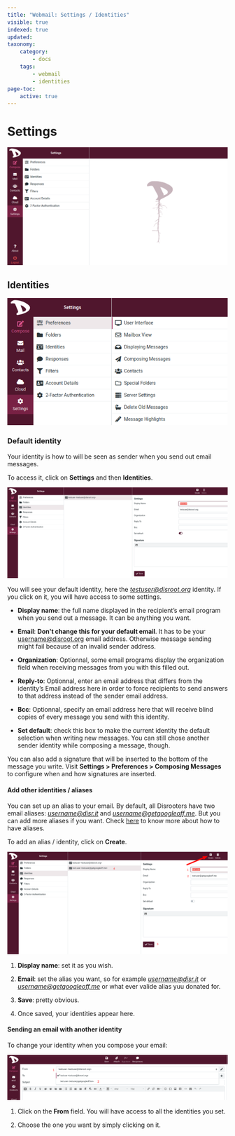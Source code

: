 ```yaml
---
title: "Webmail: Settings / Identities"
visible: true
indexed: true
updated:
taxonomy:
    category:
        - docs
    tags:
        - webmail
        - identities
page-toc:
    active: true
---
```


# Settings

![Settings](en/settings.png)

## Identities

![Preferences](en/set_preferences.png)

### Default identity
Your identity is how to will be seen as sender when you send out email messages.

To access it, click on **Settings** and then **Identities**.

![Identities](en/identities.png)

You will see your default identity, here the *testuser@disroot.org* identity.
If you click on it, you will have access to some settings.

- **Display name**: the full name displayed in the recipient’s email program when you send out a message. It can be anything you want.

- **Email**: **Don't change this for your default email**. It has to be your username@disroot.org email address. Otherwise message sending might fail because of an invalid sender address.

- **Organization**: Optionnal, some email programs display the organization field when receiving messages from you with this filled out.

- **Reply-to**: Optionnal, enter an email address that differs from the identity’s Email address here in order to force recipients to send answers to that address instead of the sender email address.

- **Bcc**: Optionnal, specify an email address here that will receive blind copies of every message you send with this identity.

- **Set default**: check this box to make the current identity the default selection when writing new messages. You can still chose another sender identity while composing a message, though.

You can also add a signature that will be inserted to the bottom of the message you write. Visit **Settings > Preferences > Composing Messages** to configure when and how signatures are inserted.


#### Add other identities / aliases
You can set up an alias to your email.
By default, all Disrooters have two email aliases: *username@disr.it* and *username@getgoogleoff.me*. But you can add more aliases if you want. Check [here](https://disroot.org/en/services/email#alias) to know more about how to have aliases.

To add an alias / identity, click on **Create**.

![Identities](en/identities_new.png)

1. **Display name**: set it as you wish.

2. **Email**: set the alias you want, so for example *username@disr.it* or *username@getgoogleoff.me* or what ever valide alias yuu donated for.

3. **Save**: pretty obvious.

4. Once saved, your identities appear here.


#### Sending an email with another identity
To change your identity when you compose your email:

![Identities](en/identities_send.png)

1. Click on the **From** field. You will have access to all the identities you set.

2. Choose the one you want by simply clicking on it.
